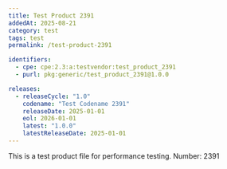 ```yaml
---
title: Test Product 2391
addedAt: 2025-08-21
category: test
tags: test
permalink: /test-product-2391

identifiers:
  - cpe: cpe:2.3:a:testvendor:test_product_2391
  - purl: pkg:generic/test_product_2391@1.0.0

releases:
  - releaseCycle: "1.0"
    codename: "Test Codename 2391"
    releaseDate: 2025-01-01
    eol: 2026-01-01
    latest: "1.0.0"
    latestReleaseDate: 2025-01-01
---
```


This is a test product file for performance testing. Number: 2391

